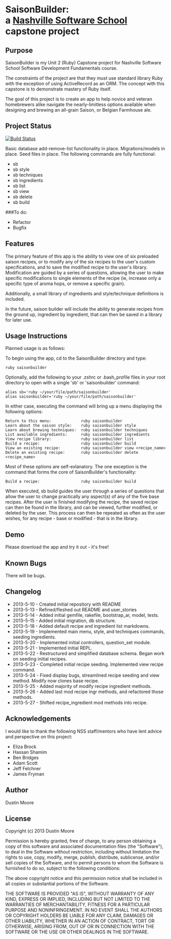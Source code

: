 SaisonBuilder:<br /> a [Nashville Software School](http://www.nashvillesoftwareschool.com) capstone project
================================================


Purpose
-------
SaisonBuilder is my Unit 2 (Ruby) Capstone project for Nashville Software School Software Development Fundamentals course.

The constraints of the project are that they must use standard library Ruby with the exception of using ActiveRecord as an ORM. The concept with this capstone is to demonstrate mastery of Ruby itself.

The goal of this project is to create an app to help novice and veteran homebrewers alike navigate the nearly-limitless options available when designing and brewing an all-grain Saison, or Belgian Farmhouse ale.

Project Status
--------------

[![Build Status](https://travis-ci.org/dmoore5050/SaisonBuilder.png)](https://travis-ci.org/dmoore5050/SaisonBuilder)

Basic database add-remove-list functionality in place.
Migrations/models in place.
Seed files in place.
The following commands are fully functional:

* sb
* sb style
* sb techniques
* sb ingredients
* sb list
* sb view <recipe name>
* sb delete <recipe name>
* sb build

###To do:

+ Refactor
+ Bugfix

Features
--------
The primary feature of this app is the ability to view one of six preloaded saison recipes, or to modify any of the six recipes to the user's custom specifications, and to save the modified recipe to the user's library. Modification are guided by a series of questions, allowing the user to make specific modifications to single elements of the recipe (ie, increase only a specific type of aroma hops, or remove a specific grain).

Additionally, a small library of ingredients and style/technique definitions is included.

In the future, saison builder will include the ability to generate recipes from the ground up, ingredient by ingredient, that can then be saved in a library for later use.

Usage Instructions
------------------
Planned usage is as follows:

To begin using the app, cd to the SaisonBuilder directory and type:

    ruby saisonbuilder

Optionally, add the following to your .zshrc or .bash_profile files in your root directory to open with a single 'sb' or 'saisonbuilder' command:

    alias sb='ruby ~/your/file/path/saisonbuilder'
    alias saisonbuilder='ruby ~/your/file/path/saisonbuilder'

In either case, executing the command will bring up a menu displaying the following options:

    Return to this menu:             ruby saisonbuilder
    Learn about the saison style:    ruby saisonbuilder style
    Learn about brewing techniques:  ruby saisonbuilder techniques
    List available ingredients:      ruby saisonbuilder ingredients
    View recipe library:             ruby saisonbuilder list
    Build a recipe:                  ruby saisonbuilder build
    View an existing recipe:         ruby saisonbuilder view <recipe_name>
    Delete an existing recipe:       ruby saisonbuilder delete <recipe_name>

Most of these options are self-exlanatory. The one exception is the command that forms the core of SaisonBuilder's functionality:

    Build a recipe:                  ruby saisonbuilder build

When executed, sb build guides the user through a series of questions that allow the user to change practically any aspect(s) of any of the five base recipes. After the user is finished modifying the recipe, the saved recipe can then be found in the library, and can be viewed, further modified, or deleted by the user. This process can then be repeated as often as the user wishes, for any recipe - base or modified - that is in the library.

Demo
----
Please download the app and try it out - it's free!

Known Bugs
----------
There will be bugs.

Changelog
---------

+ 2013-5-10 - Created initial repository with README
+ 2013-5-13 - Refined/fleshed out README and user_stories
+ 2013-5-14 - Added initial gemfile, rakefile, bootstrap_ar, model, tests.
+ 2013-5-15 - Added initial migration, db structure.
+ 2013-5-18 - Added default recipe and ingredient list markdowns.
+ 2013-5-19 - Implemented main menu, style, and techniques commands, seeding ingredients.
+ 2013-5-20 - Implemented initial controllers, question_set module.
+ 2013-5-21 - Implemented initial REPL.
+ 2013-5-22 - Restructured and simplified database schema. Began work on seeding initial recipes.
+ 2013-5-23 - Completed initial recipe seeding. Implemented view recipe command.
+ 2013-5-24 - Fixed display bugs, streamlined recipe seeding and view method. Modify now clones base recipe.
+ 2013-5-25 - Added majority of modify recipe ingredient methods.
+ 2013-5-26 - Added last mod recipe ingr methods, and refactored those methods.
+ 2013-5-27 - Shifted recipe_ingredient mod methods into recipe.

Acknowledgements
----------------
I would like to thank the following NSS staff/mentors who have lent advice and perspective on this project:

+ Eliza Brock
+ Hassan Shamim
+ Ben Bridges
+ Adam Scott
+ Jeff Felchner
+ James Fryman

Author
------
Dustin Moore

License
-------
Copyright (c) 2013 Dustin Moore

Permission is hereby granted, free of charge, to any person obtaining a copy
of this software and associated documentation files (the "Software"), to deal
in the Software without restriction, including without limitation the rights
to use, copy, modify, merge, publish, distribute, sublicense, and/or sell
copies of the Software, and to permit persons to whom the Software is
furnished to do so, subject to the following conditions:

The above copyright notice and this permission notice shall be included in
all copies or substantial portions of the Software.

THE SOFTWARE IS PROVIDED "AS IS", WITHOUT WARRANTY OF ANY KIND, EXPRESS OR
IMPLIED, INCLUDING BUT NOT LIMITED TO THE WARRANTIES OF MERCHANTABILITY,
FITNESS FOR A PARTICULAR PURPOSE AND NONINFRINGEMENT. IN NO EVENT SHALL THE
AUTHORS OR COPYRIGHT HOLDERS BE LIABLE FOR ANY CLAIM, DAMAGES OR OTHER
LIABILITY, WHETHER IN AN ACTION OF CONTRACT, TORT OR OTHERWISE, ARISING FROM,
OUT OF OR IN CONNECTION WITH THE SOFTWARE OR THE USE OR OTHER DEALINGS IN
THE SOFTWARE.
